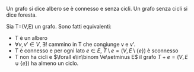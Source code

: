 Un grafo si dice albero se è connesso e senza cicli.
Un grafo senza cicli si dice foresta.

Sia T=(V,E) un grafo. Sono fatti equivalenti:
- T è un albero
- $\forall v,v'\in V,\;\exists!$ cammino in T che congiunge v e v'.
- T è connesso e per ogni lato $e\in E$, $T\setminus e=(V,E\setminus\{e\})$ è sconnesso
- T non ha cicli e $\forall e\in\binom Ve\setminus E$ il grafo $T+e=(V,E\cup\{e\})$ ha almeno un ciclo.
